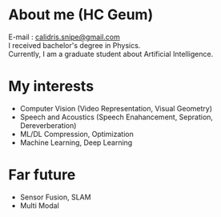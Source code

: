 # About me (HC Geum)
E-mail : calidris.snipe@gmail.com  
I received bachelor's degree in Physics.  
Currently, I am a graduate student about Artificial Intelligence. 
# My interests
- Computer Vision (Video Representation, Visual Geometry)
- Speech and Acoustics (Speech Enahancement, Sepration, Dereverberation)
- ML/DL Compression, Optimization
- Machine Learning, Deep Learning
# Far future  
- Sensor Fusion, SLAM
- Multi Modal  
